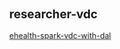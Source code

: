 ## researcher-vdc

[ehealth-spark-vdc-with-dal](https://github.com/DITAS-Project/ehealth-spark-vdc-with-dal)